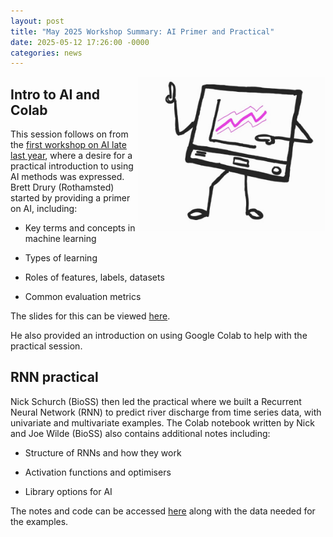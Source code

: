 ```yaml
---
layout: post
title: "May 2025 Workshop Summary: AI Primer and Practical"
date: 2025-05-12 17:26:00 -0000
categories: news
---
```


<img src="/img/2025-BlogPictures/May25_BlogPicture.jpg" alt="Stats Literacy Sketch" width=300px align = "right"> 


## Intro to AI and Colab

This session follows on from the [first workshop on AI late last year](_posts/2024-11-18-Workshop-2024-November.md), where a desire for a practical introduction to using AI methods was expressed. Brett Drury (Rothamsted) started by providing a primer on AI, including: 

* Key terms and concepts in machine learning 

* Types of learning 

* Roles of features, labels, datasets 

* Common evaluation metrics 

The slides for this can be viewed [here](/files/AI_Primer.pdf). 

He also provided an introduction on using Google Colab to help with the practical session. 

## RNN practical 

Nick Schurch (BioSS) then led the practical where we built a Recurrent Neural Network (RNN) to predict river discharge from time series data, with univariate and multivariate examples. The Colab notebook written by Nick and Joe Wilde (BioSS) also contains additional notes including: 

* Structure of RNNs and how they work 

* Activation functions and optimisers 

* Library options for AI 

The notes and code can be accessed [here](https://drive.google.com/drive/folders/1nMi6OtzKJMRmiUXhxOKeBC1-9QZIwxxP?usp=drive_link) along with the data needed for the examples. 
